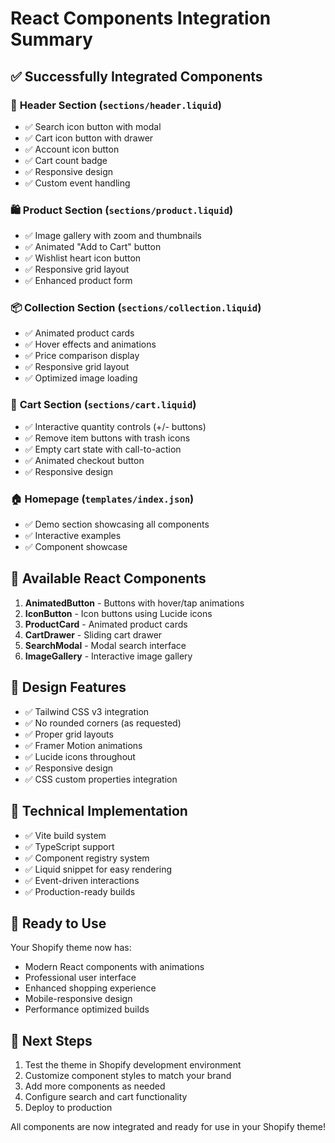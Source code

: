 # React Components Integration Summary

## ✅ Successfully Integrated Components

### 🎯 **Header Section** (`sections/header.liquid`)
- ✅ Search icon button with modal
- ✅ Cart icon button with drawer
- ✅ Account icon button
- ✅ Cart count badge
- ✅ Responsive design
- ✅ Custom event handling

### 🛍️ **Product Section** (`sections/product.liquid`)
- ✅ Image gallery with zoom and thumbnails
- ✅ Animated "Add to Cart" button
- ✅ Wishlist heart icon button
- ✅ Responsive grid layout
- ✅ Enhanced product form

### 📦 **Collection Section** (`sections/collection.liquid`)
- ✅ Animated product cards
- ✅ Hover effects and animations
- ✅ Price comparison display
- ✅ Responsive grid layout
- ✅ Optimized image loading

### 🛒 **Cart Section** (`sections/cart.liquid`)
- ✅ Interactive quantity controls (+/- buttons)
- ✅ Remove item buttons with trash icons
- ✅ Empty cart state with call-to-action
- ✅ Animated checkout button
- ✅ Responsive design

### 🏠 **Homepage** (`templates/index.json`)
- ✅ Demo section showcasing all components
- ✅ Interactive examples
- ✅ Component showcase

## 🧩 **Available React Components**

1. **AnimatedButton** - Buttons with hover/tap animations
2. **IconButton** - Icon buttons using Lucide icons
3. **ProductCard** - Animated product cards
4. **CartDrawer** - Sliding cart drawer
5. **SearchModal** - Modal search interface
6. **ImageGallery** - Interactive image gallery

## 🎨 **Design Features**

- ✅ Tailwind CSS v3 integration
- ✅ No rounded corners (as requested)
- ✅ Proper grid layouts
- ✅ Framer Motion animations
- ✅ Lucide icons throughout
- ✅ Responsive design
- ✅ CSS custom properties integration

## 🔧 **Technical Implementation**

- ✅ Vite build system
- ✅ TypeScript support
- ✅ Component registry system
- ✅ Liquid snippet for easy rendering
- ✅ Event-driven interactions
- ✅ Production-ready builds

## 🚀 **Ready to Use**

Your Shopify theme now has:
- Modern React components with animations
- Professional user interface
- Enhanced shopping experience
- Mobile-responsive design
- Performance optimized builds

## 📝 **Next Steps**

1. Test the theme in Shopify development environment
2. Customize component styles to match your brand
3. Add more components as needed
4. Configure search and cart functionality
5. Deploy to production

All components are now integrated and ready for use in your Shopify theme!
